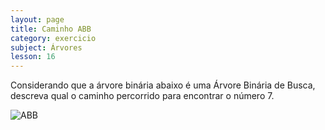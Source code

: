 ```yaml
---
layout: page
title: Caminho ABB
category: exercicio
subject: Árvores
lesson: 16
---
```

Considerando que a árvore binária abaixo é uma Árvore Binária de Busca, descreva qual o caminho percorrido para encontrar o número 7.

![ABB](/estruturas/exercicios/36_caminho.png)

